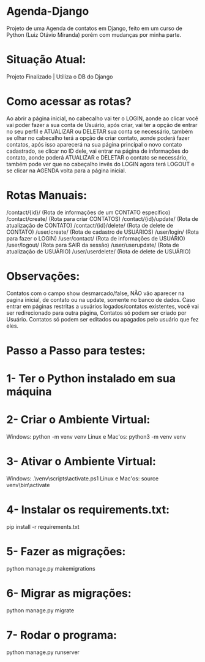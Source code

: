 # Agenda-Django
 Projeto de uma Agenda de contatos em Django, feito em um curso de Python (Luiz Otávio Miranda) porém com mudanças por minha parte.

# Situação Atual:

Projeto Finalizado | Utiliza o DB do Django

# Como acessar as rotas?

Ao abrir a página inicial, no cabecalho vai ter o LOGIN, aonde ao clicar você vai poder fazer a sua conta de Usuário, após criar, vai ter a opção de entrar no seu perfil e ATUALIZAR ou DELETAR sua conta se necessário, também se olhar no cabecalho terá a opção de criar contato, aonde poderá fazer contatos, após isso aparecerá na sua página principal o novo contato cadastrado, se clicar no ID dele, vai entrar na página de informações do contato, aonde poderá ATUALIZAR e DELETAR o contato se necessário, também pode ver que no cabeçalho invês do LOGIN agora terá LOGOUT e se clicar na AGENDA volta para a página inicial.

# Rotas Manuais:

/contact/{id}/ (Rota de informações de um CONTATO específico)
/contact/create/ (Rota para criar CONTATOS)
/contact/{id}/update/ (Rota de atualização de CONTATO)
/contact/{id}/delete/ (Rota de delete de CONTATO)
/user/create/ (Rota de cadastro de USUÁRIOS)
/user/login/ (Rota para fazer o LOGIN)
/user/contact/ (Rota de informações de USUÁRIO)
/user/logout/ (Rota para SAIR da sessão)
/user/userupdate/ (Rota de atualização de USUÁRIO)
/user/userdelete/ (Rota de delete de USUÁRIO)

# Observações:

Contatos com o campo show desmarcado/false, NÃO vão aparecer na pagina inicial, de contato ou na update, somente no banco de dados.
Caso entrar em páginas restritas a usuários logados/contatos existentes, você vai ser redirecionado para outra página, Contatos só podem ser criado por Usuário.
Contatos só podem ser editados ou apagados pelo usuário que fez eles.

# Passo a Passo para testes:

# 1- Ter o Python instalado em sua máquina

# 2- Criar o Ambiente Virtual:
Windows: python -m venv venv
Linux e Mac'os: python3 -m venv venv

# 3- Ativar o Ambiente Virtual:
Windows: .\venv\scripts\activate.ps1
Linux e Mac'os: source venv\bin\activate

# 4- Instalar os requirements.txt:
pip install -r requirements.txt

# 5- Fazer as migrações:
python manage.py makemigrations

# 6- Migrar as migrações:
python manage.py migrate

# 7- Rodar o programa:
python manage.py runserver



